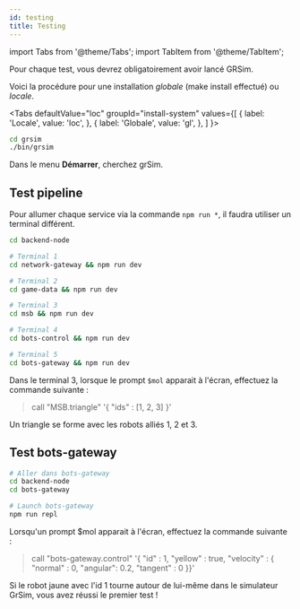 ```yaml
---
id: testing
title: Testing
---
```

import Tabs from '@theme/Tabs';
import TabItem from '@theme/TabItem';

Pour chaque test, vous devrez obligatoirement avoir lancé GRSim.

Voici la procédure pour une installation _globale_ (make install effectué) ou _locale_.
<!--
A déplacer
-->

<Tabs
    defaultValue="loc"
    groupId="install-system"
    values={[
        { label: 'Locale', value: 'loc', },
        { label: 'Globale', value: 'gl', },
    ]
}>
<TabItem value="loc">

```bash
cd grsim
./bin/grsim
```

</TabItem>
<TabItem value="gl">

Dans le menu **Démarrer**, cherchez grSim.

</TabItem>
</Tabs>

## Test pipeline

Pour allumer chaque service via la commande `npm run *`, il faudra utiliser un terminal différent.

```bash
cd backend-node

# Terminal 1
cd network-gateway && npm run dev

# Terminal 2
cd game-data && npm run dev

# Terminal 3 
cd msb && npm run dev

# Terminal 4
cd bots-control && npm run dev

# Terminal 5
cd bots-gateway && npm run dev
```

Dans le terminal 3, lorsque le prompt `$mol` apparait à l'écran, effectuez la commande suivante :

> call "MSB.triangle" '{ "ids" : [1, 2, 3] }'

Un triangle se forme avec les robots alliés 1, 2 et 3.

## Test bots-gateway

```bash
# Aller dans bots-gateway
cd backend-node
cd bots-gateway

# Launch bots-gateway
npm run repl
```

Lorsqu'un prompt $mol apparait à l'écran, effectuez la commande suivante :

> call "bots-gateway.control" '{ "id" : 1, "yellow" : true, "velocity" : { "normal" : 0, "angular": 0.2, "tangent" : 0 }}'

Si le robot jaune avec l'id 1 tourne autour de lui-même dans le simulateur GrSim, vous avez réussi le premier test !